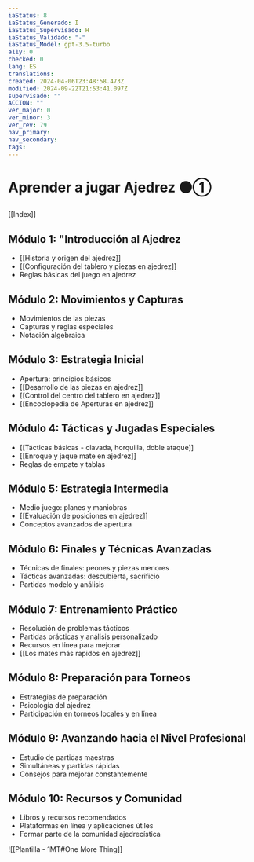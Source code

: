 ```yaml
---
iaStatus: 8
iaStatus_Generado: I
iaStatus_Supervisado: H
iaStatus_Validado: "-"
iaStatus_Model: gpt-3.5-turbo
a11y: 0
checked: 0
lang: ES
translations: 
created: 2024-04-06T23:48:58.473Z
modified: 2024-09-22T21:53:41.097Z
supervisado: ""
ACCION: ""
ver_major: 0
ver_minor: 3
ver_rev: 79
nav_primary: 
nav_secondary: 
tags:
---
```

# Aprender a jugar Ajedrez ⚫①

[[Index]]

## Módulo 1: "Introducción al Ajedrez

- [[Historia y origen del ajedrez]]
- [[Configuración del tablero y piezas en ajedrez]]
- Reglas básicas del juego en ajedrez

## Módulo 2: Movimientos y Capturas

- Movimientos de las piezas
- Capturas y reglas especiales
- Notación algebraica

## Módulo 3: Estrategia Inicial

- Apertura: principios básicos
- [[Desarrollo de las piezas en ajedrez]]
- [[Control del centro del tablero en ajedrez]]
- [[Encoclopedia de Aperturas en ajedrez]]

## Módulo 4: Tácticas y Jugadas Especiales

- [[Tácticas básicas - clavada, horquilla, doble ataque]]
- [[Enroque y jaque mate en ajedrez]]
- Reglas de empate y tablas

## Módulo 5: Estrategia Intermedia

- Medio juego: planes y maniobras
- [[Evaluación de posiciones en ajedrez]]
- Conceptos avanzados de apertura

## Módulo 6: Finales y Técnicas Avanzadas

- Técnicas de finales: peones y piezas menores
- Tácticas avanzadas: descubierta, sacrificio
- Partidas modelo y análisis

## Módulo 7: Entrenamiento Práctico

- Resolución de problemas tácticos
- Partidas prácticas y análisis personalizado
- Recursos en línea para mejorar
- [[Los mates más rapidos en ajedrez]]

## Módulo 8: Preparación para Torneos

- Estrategias de preparación
- Psicología del ajedrez
- Participación en torneos locales y en línea

## Módulo 9: Avanzando hacia el Nivel Profesional

- Estudio de partidas maestras
- Simultáneas y partidas rápidas
- Consejos para mejorar constantemente

## Módulo 10: Recursos y Comunidad

- Libros y recursos recomendados
- Plataformas en línea y aplicaciones útiles
-  Formar parte de la comunidad ajedrecística

![[Plantilla - 1MT#One More Thing]]